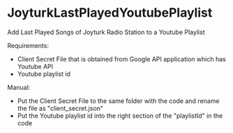 # JoyturkLastPlayedYoutubePlaylist
Add Last Played Songs of Joyturk Radio Station to a Youtube Playlist

Requirements:
- Client Secret File that is obtained from Google API application which has Youtube API
- Youtube playlist id

Manual:
- Put the Client Secret File to the same folder with the code and rename the file as "client_secret.json"
- Put the Youtube playlist id into the right section of the "playlistId" in the code
